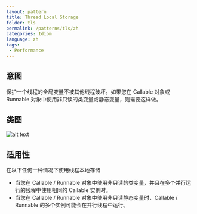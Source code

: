 ```yaml
---
layout: pattern
title: Thread Local Storage
folder: tls
permalink: /patterns/tls/zh
categories: Idiom
language: zh
tags:
 - Performance
---
```

## 意图
保护一个线程的全局变量不被其他线程破坏。如果您在 Callable 对象或 Runnable 对象中使用非只读的类变量或静态变量，则需要这样做。

## 类图
![alt text](./etc/tls.png "Thread Local Storage")

## 适用性
在以下任何一种情况下使用线程本地存储

* 当您在 Callable / Runnable 对象中使用非只读的类变量，并且在多个并行运行的线程中使用相同的 Callable 实例时。
* 当您在 Callable / Runnable 对象中使用非只读静态变量时，Callable / Runnable 的多个实例可能会在并行线程中运行。